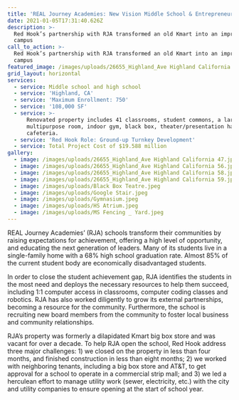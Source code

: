 ```yaml
---
title: 'REAL Journey Academies: New Vision Middle School & Entrepreneur High School '
date: 2021-01-05T17:31:40.626Z
description: >-
  Red Hook’s partnership with RJA transformed an old Kmart into an impressive
  campus
call_to_action: >-
  Red Hook’s partnership with RJA transformed an old Kmart into an impressive
  campus
featured_image: /images/uploads/26655_Highland_Ave Highland California 46.jpg
grid_layout: horizontal
services:
  - service: Middle school and high school
  - service: 'Highland, CA'
  - service: 'Maximum Enrollment: 750'
  - service: '108,000 SF'
  - service: >-
      Renovated property includes 41 classrooms, student commons, a large shared
      multipurpose room, indoor gym, black box, theater/presentation hall, and
      cafeteria.
  - service: 'Red Hook Role: Ground-up Turnkey Development'
  - service: Total Project Cost of $19.588 million
gallery:
  - image: /images/uploads/26655_Highland_Ave Highland California 47.jpg
  - image: /images/uploads/26655_Highland_Ave Highland California 56.jpg
  - image: /images/uploads/26655_Highland_Ave Highland California 58.jpg
  - image: /images/uploads/26655_Highland_Ave Highland California 59.jpg
  - image: /images/uploads/Black Box Teatre.jpeg
  - image: /images/uploads/Google Stair.jpeg
  - image: /images/uploads/Gymnasium.jpeg
  - image: /images/uploads/HS Atrium.jpeg
  - image: /images/uploads/MS Fencing _ Yard.jpeg
---
```

REAL Journey Academies’ (RJA) schools transform their communities by raising expectations for achievement, offering a high level of opportunity, and educating the next generation of leaders. Many of its students live in a single-family home with a 68% high school graduation rate. Almost 85% of the current student body are economically disadvantaged students. 

In order to close the student achievement gap, RJA identifies the students in the most need and deploys the necessary resources to help them succeed, including 1:1 computer access in classrooms, computer coding classes and robotics. RJA has also worked diligently to grow its external partnerships, becoming a resource for the community. Furthermore, the school is recruiting new board members from the community to foster local business and community relationships.

RJA’s property was formerly a dilapidated Kmart big box store and was vacant for over a decade. To help RJA open the school, Red Hook address three major challenges: 1) we closed on the property in less than four months, and finished construction in less than eight months; 2) we worked with neighboring tenants, including a big box store and AT&T, to get approval for a school to operate in a commercial strip mall; and 3) we led a herculean effort to manage utility work (sewer, electricity, etc.) with the city and utility companies to ensure opening at the start of school year.
